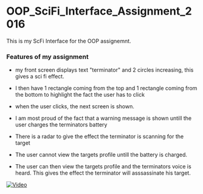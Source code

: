 # OOP_SciFi_Interface_Assignment_2016
This is my ScFi Interface for the OOP assignemnt.

### Features of my assignment ##

- my front screen displays text "terminator" and 2 circles increasing, this gives a sci fi effect. 
- I then have 1 rectangle coming from the top and 1 rectangle coming from the bottom to highlight the fact the user has to click
- when the user clicks, the next screen is shown.

- I am most proud of the fact that a warning message is shown untill the user charges the terminators battery
- There is a radar to give the effect the terminator is scanning for the target 
- The user cannot view the targets profile untill the battery is charged.
- The user can then view the targets profile and the terminators voice is heard. This gives the effect the terminator will asssassinate his target.


[![Video](http://img.youtube.com/vi/S8SIFTEqghQ/0.jpg)](http://www.youtube.com/watch?v=S8SIFTEqghQ)

